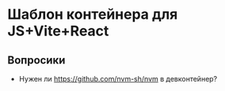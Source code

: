 # Шаблон контейнера для JS+Vite+React

## Вопросики

- Нужен ли https://github.com/nvm-sh/nvm в девконтейнер?
